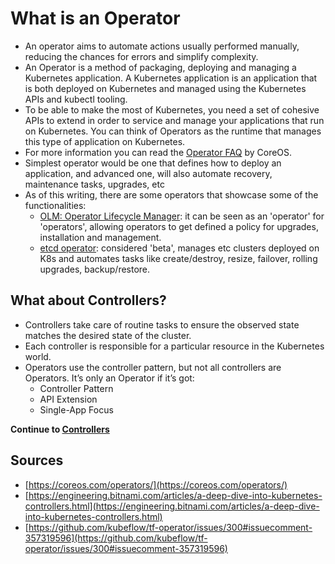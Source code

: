 # What is an Operator

* An operator aims to automate actions usually performed manually, reducing the chances for errors and simplify complexity.
* An Operator is a method of packaging, deploying and managing a Kubernetes application. A Kubernetes application is an application that is both deployed on Kubernetes and managed using the Kubernetes APIs and kubectl tooling.
* To be able to make the most of Kubernetes, you need a set of cohesive APIs to extend in order to service and manage your applications that run on Kubernetes. You can think of Operators as the runtime that manages this type of application on Kubernetes.
* For more information you can read the [Operator FAQ](https://coreos.com/operators/) by CoreOS.
* Simplest operator would be one that defines how to deploy an application, and advanced one, will also automate recovery, maintenance tasks, upgrades, etc
* As of this writing, there are some operators that showcase some of the functionalities:
    * [OLM: Operator Lifecycle Manager](https://github.com/operator-framework/operator-lifecycle-manager): it can be seen as an 'operator' for 'operators', allowing operators to get defined a policy for upgrades, installation and management.
    * [etcd operator](https://github.com/coreos/etcd-operator):  considered 'beta', manages etc clusters deployed on K8s and automates tasks like create/destroy, resize, failover, rolling upgrades, backup/restore.

## What about Controllers?

* Controllers take care of routine tasks to ensure the observed state matches the desired state of the cluster.
* Each controller is responsible for a particular resource in the Kubernetes world.
* Operators use the controller pattern, but not all controllers are Operators. It’s only an Operator if it’s got:
  * Controller Pattern
  * API Extension
  * Single-App Focus

**Continue to [Controllers](02-controllers.md)**

## Sources

* [https://coreos.com/operators/](https://coreos.com/operators/)
* [https://engineering.bitnami.com/articles/a-deep-dive-into-kubernetes-controllers.html](https://engineering.bitnami.com/articles/a-deep-dive-into-kubernetes-controllers.html)
* [https://github.com/kubeflow/tf-operator/issues/300#issuecomment-357319596](https://github.com/kubeflow/tf-operator/issues/300#issuecomment-357319596)
